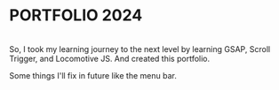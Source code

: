 # PORTFOLIO 2024 
<br>
So, I took my learning journey to the next level by learning GSAP, Scroll Trigger, and Locomotive JS. And created this portfolio.<br>

Some things I'll fix in future like the menu bar.
